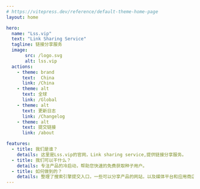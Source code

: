 ```yaml
---
# https://vitepress.dev/reference/default-theme-home-page
layout: home

hero:
  name: "Lss.vip"
  text: "Link Sharing Service"
  tagline: 链接分享服务
  image:
       src: /logo.svg
       alt: lss.vip
  actions:
    - theme: brand
      text:  China
      link: /China
    - theme: alt
      text: 全球
      link: /Global
    - theme: alt
      text: 更新日志
      link: /Changelog
    - theme: alt
      text: 提交链接
      link: /about

features:
  - title: 我们是谁？
    details: 这里是Lss.vip的官网，Link sharing service,提供链接分享服务。
  - title: 我们可以干什么？
    details: 专注产品的冷启动，帮助您快速的免费获取种子用户。
  - title: 如何做到的？
    details: 整理了搜索引擎提交入口，一些可以分享产品的网站，以及媒体平台和应用商店，浏览器插件，车机系统。
---
```


